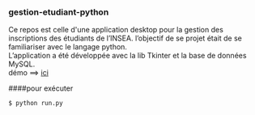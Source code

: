 ### gestion-etudiant-python
Ce repos est celle d'une application desktop pour la gestion des inscriptions des étudiants de l’INSEA. l’objectif de se projet était de se familiariser avec le langage python. <br/>
L’application a été développée avec la lib Tkinter et la base de données MySQL. <br/>
démo ==> [ici](https://drive.google.com/file/d/18z3g-G9hkahgtANUGG_7dnTI03bbnOeN/view?usp=sharing)
<br/>

####pour exécuter

`$ python run.py`
